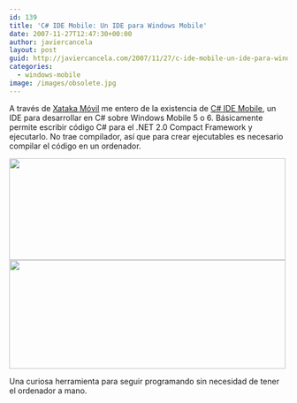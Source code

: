 ```yaml
---
id: 139
title: 'C# IDE Mobile: Un IDE para Windows Mobile'
date: 2007-11-27T12:47:30+00:00
author: javiercancela
layout: post
guid: http://javiercancela.com/2007/11/27/c-ide-mobile-un-ide-para-windows-mobile/
categories:
  - windows-mobile
image: /images/obsolete.jpg
---
```

A través de [Xataka Móvil](http://www.xatakamovil.com/2007/11/26-programacion-en-c-con-tu-dispositivo-windows-mobile "Programación en C# con tu dispositivo Windows Mobile") me entero de la existencia de [C# IDE Mobile](http://www.geocities.com/hrowson/wm5_software/index.htm "Harvey ROWSON's Windows Mobile page"), un IDE para desarrollar en C# sobre Windows Mobile 5 o 6. Básicamente permite escribir código C# para el .NET 2.0 Compact Framework y ejecutarlo. No trae compilador, así que para crear ejecutables es necesario compilar el código en un ordenador.

<img src="http://farm3.static.flickr.com/2387/2067804163_5bdccb0ce2.jpg" height="184" width="500" />

<img src="http://farm3.static.flickr.com/2115/2067804001_768ab0f117.jpg" height="197" width="500" />

Una curiosa herramienta para seguir programando sin necesidad de tener el ordenador a mano.